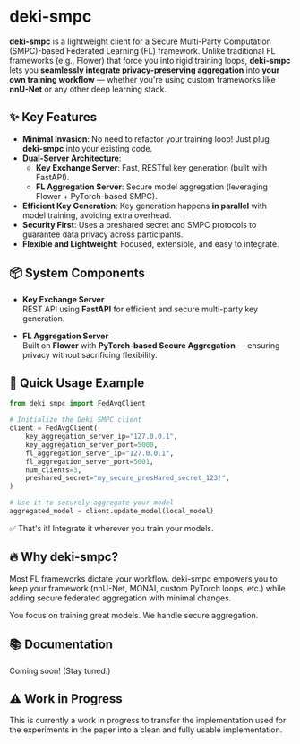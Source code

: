 # deki-smpc

**deki-smpc** is a lightweight client for a Secure Multi-Party Computation (SMPC)-based Federated Learning (FL) framework. Unlike traditional FL frameworks (e.g., Flower) that force you into rigid training loops, **deki-smpc** lets you **seamlessly integrate privacy-preserving aggregation** into **your own training workflow** — whether you're using custom frameworks like **nnU-Net** or any other deep learning stack.

## ✨ Key Features

- **Minimal Invasion**: No need to refactor your training loop! Just plug **deki-smpc** into your existing code.
- **Dual-Server Architecture**:
  - **Key Exchange Server**: Fast, RESTful key generation (built with FastAPI).
  - **FL Aggregation Server**: Secure model aggregation (leveraging Flower + PyTorch-based SMPC).
- **Efficient Key Generation**: Key generation happens **in parallel** with model training, avoiding extra overhead.
- **Security First**: Uses a preshared secret and SMPC protocols to guarantee data privacy across participants.
- **Flexible and Lightweight**: Focused, extensible, and easy to integrate.

## 📦 System Components

- **Key Exchange Server**  
  REST API using **FastAPI** for efficient and secure multi-party key generation.

- **FL Aggregation Server**  
  Built on **Flower** with **PyTorch-based Secure Aggregation** — ensuring privacy without sacrificing flexibility.

## 🚀 Quick Usage Example

```python
from deki_smpc import FedAvgClient

# Initialize the Deki SMPC client
client = FedAvgClient(
    key_aggregation_server_ip="127.0.0.1",
    key_aggregation_server_port=5000,
    fl_aggregation_server_ip="127.0.0.1",
    fl_aggregation_server_port=5001,
    num_clients=3,
    preshared_secret="my_secure_presHared_secret_123!",
)

# Use it to securely aggregate your model
aggregated_model = client.update_model(local_model)
```

✅ That's it! Integrate it wherever you train your models.

## 🔥 Why deki-smpc?

Most FL frameworks dictate your workflow.
deki-smpc empowers you to keep your framework (nnU-Net, MONAI, custom PyTorch loops, etc.) while adding secure federated aggregation with minimal changes.

You focus on training great models.
We handle secure aggregation.

## 📚 Documentation

Coming soon! (Stay tuned.)

## ⚠️ Work in Progress

This is currently a work in progress to transfer the implementation used for the experiments in the paper into a clean and fully usable implementation.